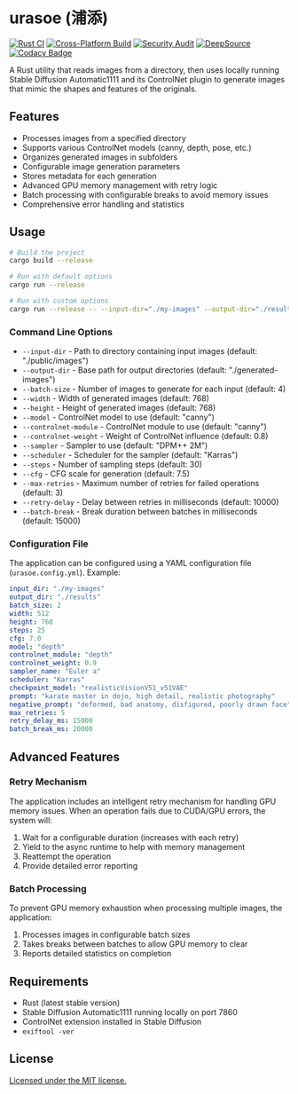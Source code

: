 # urasoe (浦添)

[![Rust CI](https://github.com/paazmaya/urasoe/actions/workflows/rust.yml/badge.svg)](https://github.com/paazmaya/urasoe/actions/workflows/rust.yml)
[![Cross-Platform Build](https://github.com/paazmaya/urasoe/actions/workflows/cross-platform-build.yml/badge.svg)](https://github.com/paazmaya/urasoe/actions/workflows/cross-platform-build.yml)
[![Security Audit](https://github.com/paazmaya/urasoe/actions/workflows/audit.yml/badge.svg)](https://github.com/paazmaya/urasoe/actions/workflows/audit.yml)
[![DeepSource](https://app.deepsource.com/gh/paazmaya/urasoe.svg/?label=active+issues&show_trend=true&token=AOeYFYo9zWVacb1YM7XOWak5)](https://app.deepsource.com/gh/paazmaya/urasoe/)
[![Codacy Badge](https://app.codacy.com/project/badge/Grade/5944a29806e44e899e33c23ae3734a7e)](https://app.codacy.com/gh/paazmaya/urasoe/dashboard?utm_source=gh&utm_medium=referral&utm_content=&utm_campaign=Badge_grade)

A Rust utility that reads images from a directory, then uses locally running Stable Diffusion Automatic1111 and its ControlNet plugin to generate images that mimic the shapes and features of the originals.

## Features

- Processes images from a specified directory
- Supports various ControlNet models (canny, depth, pose, etc.)
- Organizes generated images in subfolders
- Configurable image generation parameters
- Stores metadata for each generation
- Advanced GPU memory management with retry logic
- Batch processing with configurable breaks to avoid memory issues
- Comprehensive error handling and statistics

## Usage

```bash
# Build the project
cargo build --release

# Run with default options
cargo run --release

# Run with custom options
cargo run --release -- --input-dir="./my-images" --output-dir="./results" --model="depth" --batch-size=2
```

### Command Line Options

- `--input-dir` - Path to directory containing input images (default: "./public/images")
- `--output-dir` - Base path for output directories (default: "./generated-images")
- `--batch-size` - Number of images to generate for each input (default: 4)
- `--width` - Width of generated images (default: 768)
- `--height` - Height of generated images (default: 768)
- `--model` - ControlNet model to use (default: "canny")
- `--controlnet-module` - ControlNet module to use (default: "canny")
- `--controlnet-weight` - Weight of ControlNet influence (default: 0.8)
- `--sampler` - Sampler to use (default: "DPM++ 2M")
- `--scheduler` - Scheduler for the sampler (default: "Karras")
- `--steps` - Number of sampling steps (default: 30)
- `--cfg` - CFG scale for generation (default: 7.5)
- `--max-retries` - Maximum number of retries for failed operations (default: 3)
- `--retry-delay` - Delay between retries in milliseconds (default: 10000)
- `--batch-break` - Break duration between batches in milliseconds (default: 15000)

### Configuration File

The application can be configured using a YAML configuration file (`urasoe.config.yml`). Example:

```yaml
input_dir: "./my-images"
output_dir: "./results"
batch_size: 2
width: 512
height: 768
steps: 25
cfg: 7.0
model: "depth"
controlnet_module: "depth"
controlnet_weight: 0.9
sampler_name: "Euler a"
scheduler: "Karras"
checkpoint_model: "realisticVisionV51_v51VAE"
prompt: "karate master in dojo, high detail, realistic photography"
negative_prompt: "deformed, bad anatomy, disfigured, poorly drawn face"
max_retries: 5
retry_delay_ms: 15000
batch_break_ms: 20000
```

## Advanced Features

### Retry Mechanism

The application includes an intelligent retry mechanism for handling GPU memory issues. When an operation fails due to CUDA/GPU errors, the system will:

1. Wait for a configurable duration (increases with each retry)
2. Yield to the async runtime to help with memory management
3. Reattempt the operation
4. Provide detailed error reporting

### Batch Processing

To prevent GPU memory exhaustion when processing multiple images, the application:

1. Processes images in configurable batch sizes
2. Takes breaks between batches to allow GPU memory to clear
3. Reports detailed statistics on completion

## Requirements

- Rust (latest stable version)
- Stable Diffusion Automatic1111 running locally on port 7860
- ControlNet extension installed in Stable Diffusion
- `exiftool -ver`

## License

[Licensed under the MIT license.](./LICENSE)
